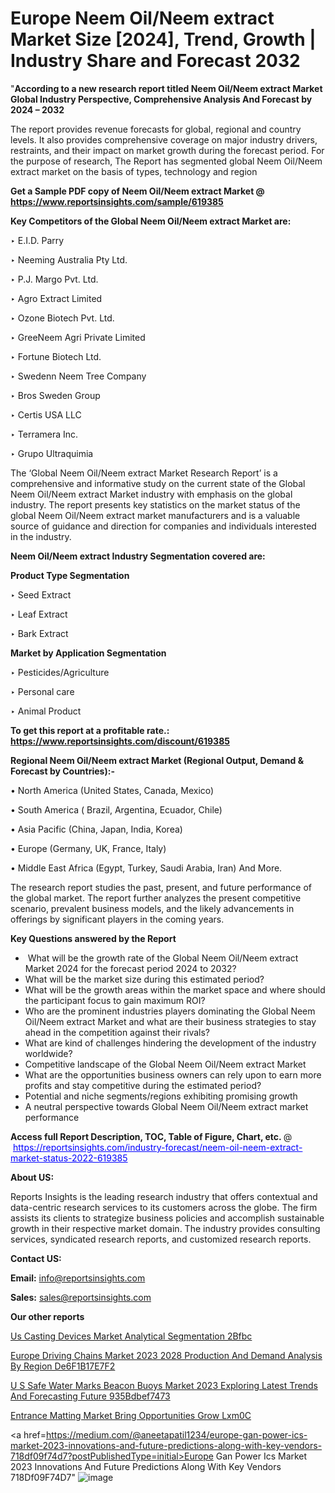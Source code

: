 # Europe Neem Oil/Neem extract Market Size [2024], Trend, Growth | Industry Share and Forecast 2032

"<strong>According to a new research report titled Neem Oil/Neem extract Market Global Industry Perspective, Comprehensive Analysis And Forecast by 2024 – 2032</strong>

The report provides revenue forecasts for global, regional and country levels. It also provides comprehensive coverage on major industry drivers, restraints, and their impact on market growth during the forecast period. For the purpose of research, The Report has segmented global Neem Oil/Neem extract market on the basis of types, technology and region

<strong>Get a Sample PDF copy of Neem Oil/Neem extract Market </strong><strong>@<a href=https://www.reportsinsights.com/sample/619385 style=color:#0000ff;> https://www.reportsinsights.com/sample/619385</a></strong></font>

<strong>Key Competitors of the Global Neem Oil/Neem extract Market are:</strong>

‣ E.I.D. Parry

‣ Neeming Australia Pty Ltd.

‣ P.J. Margo Pvt. Ltd.

‣ Agro Extract Limited

‣ Ozone Biotech Pvt. Ltd.

‣ GreeNeem Agri Private Limited

‣ Fortune Biotech Ltd.

‣ Swedenn Neem Tree Company

‣ Bros Sweden Group

‣ Certis USA LLC

‣ Terramera Inc.

‣ Grupo Ultraquimia

The ‘Global Neem Oil/Neem extract Market Research Report’ is a comprehensive and informative study on the current state of the Global Neem Oil/Neem extract Market industry with emphasis on the global industry. The report presents key statistics on the market status of the global Neem Oil/Neem extract market manufacturers and is a valuable source of guidance and direction for companies and individuals interested in the industry.

<strong>Neem Oil/Neem extract Industry Segmentation covered are:</strong>

<strong>Product Type Segmentation</strong>

‣    Seed Extract

‣ Leaf Extract

‣ Bark Extract

<strong>Market by Application Segmentation</strong>

‣   Pesticides/Agriculture

‣ Personal care

‣ Animal Product

<strong>To get this report at a profitable rate.: <a href=https://www.reportsinsights.com/discount/619385 style=color:#0000ff;>https://www.reportsinsights.com/discount/619385</a></strong></font>

<strong>Regional Neem Oil/Neem extract Market (Regional Output, Demand &amp; Forecast by Countries):-</strong>

• North America (United States, Canada, Mexico)

• South America ( Brazil, Argentina, Ecuador, Chile)

• Asia Pacific (China, Japan, India, Korea)

• Europe (Germany, UK, France, Italy)

• Middle East Africa (Egypt, Turkey, Saudi Arabia, Iran) And More.

The research report studies the past, present, and future performance of the global market. The report further analyzes the present competitive scenario, prevalent business models, and the likely advancements in offerings by significant players in the coming years.

<strong>Key Questions answered by the Report</strong>
<ul>
  <li> What will be the growth rate of the Global Neem Oil/Neem extract Market 2024 for the forecast period 2024 to 2032?</li>
  <li>What will be the market size during this estimated period?</li>
  <li>What will be the growth areas within the market space and where should the participant focus to gain maximum ROI?</li>
  <li>Who are the prominent industries players dominating the Global Neem Oil/Neem extract Market and what are their business strategies to stay ahead in the competition against their rivals?</li>
  <li>What are kind of challenges hindering the development of the industry worldwide?</li>
  <li>Competitive landscape of the Global Neem Oil/Neem extract Market</li>
  <li>What are the opportunities business owners can rely upon to earn more profits and stay competitive during the estimated period?</li>
  <li>Potential and niche segments/regions exhibiting promising growth</li>
  <li>A neutral perspective towards Global Neem Oil/Neem extract market performance</li>
</ul>
<strong>Access full Report Description, TOC, Table of Figure, Chart, etc. </strong>@  <a href=https://reportsinsights.com/industry-forecast/neem-oil-neem-extract-market-status-2022-619385 style=color:#0000ff;>https://reportsinsights.com/industry-forecast/neem-oil-neem-extract-market-status-2022-619385</a></font>

<strong><strong>About US</strong>:</strong>

Reports Insights is the leading research industry that offers contextual and data-centric research services to its customers across the globe. The firm assists its clients to strategize business policies and accomplish sustainable growth in their respective market domain. The industry provides consulting services, syndicated research reports, and customized research reports.

<strong>Contact US:</strong>

<p class=""""><b>Email:</b> <a href=mailto:info@reportsinsights.com>info@reportsinsights.com</a></p>
<p class=""""><b>Sales:</b> <a href=mailto:sales@reportsinsights.com>sales@reportsinsights.com</a></p>

<strong>Our other reports</strong>

<a href=https://www.linkedin.com/pulse/us-casting-devices-market-analytical-segmentation-2bfbc/>Us Casting Devices Market Analytical Segmentation 2Bfbc</a>

<a href=https://medium.com/@shreyaw909/europe-driving-chains-market-2023-2028-production-and-demand-analysis-by-region-de6f1b17e7f2>Europe Driving Chains Market 2023 2028 Production And Demand Analysis By Region De6F1B17E7F2</a>

<a href=https://medium.com/@a86515711/u-s-safe-water-marks-beacon-buoys-market-2023-exploring-latest-trends-and-forecasting-future-935bdbef7473>U S Safe Water Marks Beacon Buoys Market 2023 Exploring Latest Trends And Forecasting Future 935Bdbef7473</a>

<a href=https://www.linkedin.com/pulse/entrance-matting-market-bring-opportunities-grow-lxm0c/>Entrance Matting Market Bring Opportunities Grow Lxm0C</a>

<a href=https://medium.com/@aneetapatil1234/europe-gan-power-ics-market-2023-innovations-and-future-predictions-along-with-key-vendors-718df09f74d7?postPublishedType=initial>Europe Gan Power Ics Market 2023 Innovations And Future Predictions Along With Key Vendors 718Df09F74D7</a>"
![image](https://github.com/Jaayaachit/RItrends/assets/158452289/b03e1018-3e24-4a96-947f-f627d7f4c527)
